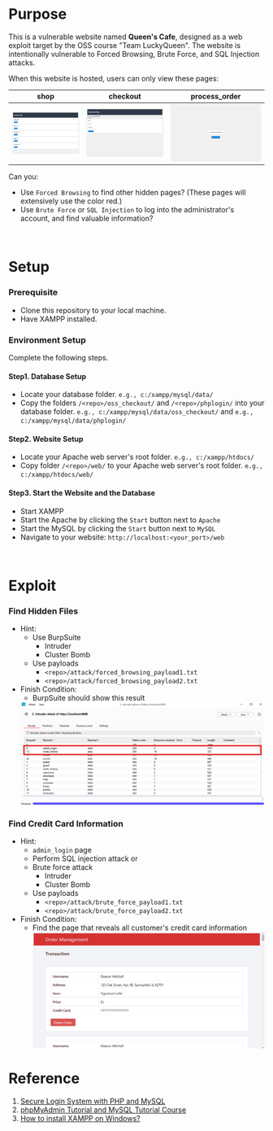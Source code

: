 # Purpose
This is a vulnerable website named **Queen's Cafe**, designed as a web exploit target by the OSS course "Team LuckyQueen". The website is intentionally vulnerable to Forced Browsing, Brute Force, and SQL Injection attacks.

When this website is hosted, users can only view these pages:

| shop | checkout | process_order |
| --- | --- | --- |
| <img src="github_src/shop.png" alt="shop" style="he.g.,t:250; width:530px;"> | <img src="github_src/checkout.png" alt="shop" style="he.g.,t:250; width:510px;"> | <img src="github_src/process_order.png" alt="shop" style="he.g.,t:250; width:500px;">|

Can you:
- Use `Forced Browsing` to find other hidden pages? (These pages will extensively use the color red.)
- Use `Brute Force` or `SQL Injection` to log into the administrator's account, and find valuable information?

</br>
  
# Setup

### Prerequisite
- Clone this repository to your local machine.
- Have XAMPP installed.

### Environment Setup
Complete the following steps.

#### Step1. Database Setup
- Locate your database folder. `e.g., c:/xampp/mysql/data/` 
- Copy the folders `/<repo>/oss_checkout/` and `/<repo>/phplogin/` into your database folder. `e.g., c:/xampp/mysql/data/oss_checkout/` and `e.g., c:/xampp/mysql/data/phplogin/`

#### Step2. Website Setup
- Locate your Apache web server's root folder. `e.g., c:/xampp/htdocs/`
- Copy folder `/<repo>/web/` to your Apache web server's root folder. `e.g., c:/xampp/htdocs/web/`

#### Step3. Start the Website and the Database
- Start XAMPP
- Start the Apache by clicking the `Start` button next to `Apache`
- Start the MySQL by clicking the `Start` button next to `MySQL`
- Navigate to your website: `http://localhost:<your_port>/web`

</br>

# Exploit
### Find Hidden Files
- Hint:
  - Use BurpSuite
    - Intruder
    - Cluster Bomb
  - Use payloads
	- `<repo>/attack/forced_browsing_payload1.txt`
	- `<repo>/attack/forced_browsing_payload2.txt`
- Finish Condition:
  - BurpSuite should show this result   
  <img src="github_src/forced_browsing.png" alt="shop" style="he.g.,t:250; width:530px;"> 

### Find Credit Card Information
- Hint:
  - `admin_login` page
  - Perform SQL injection attack or
  - Brute force attack
    - Intruder
    - Cluster Bomb
  - Use payloads
    - `<repo>/attack/brute_force_payload1.txt`
    - `<repo>/attack/brute_force_payload2.txt`
- Finish Condition:
  - Find the page that reveals all customer's credit card information   
    <img src="github_src/admin_order_management.png" alt="shop" style="he.g.,t:250; width:530px;"> 

# Reference
1. [Secure Login System with PHP and MySQL](https://codeshack.io/secure-login-system-php-mysql/)
2. [phpMyAdmin Tutorial and MySQL Tutorial Course](https://www.youtube.com/watch?v=j1WVRtcauqw&list=PLk-EmIiBIYGF8WCitdIVq7dvvacqY0rdl&index=4&ab_channel=NickFrostbutter)
3. [How to install XAMPP on Windows?](https://www.geeksforgeeks.org/how-to-install-xampp-on-windows/)